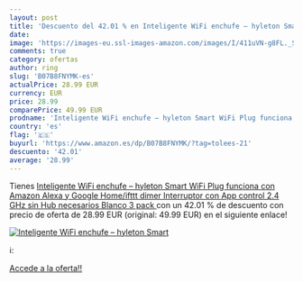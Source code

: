 ```yaml
---
layout: post
title: 'Descuento del 42.01 % en Inteligente WiFi enchufe – hyleton Smart'
date: 
image: 'https://images-eu.ssl-images-amazon.com/images/I/411uVN-g8FL._SL200_.jpg'
comments: true
category: ofertas
author: ring
slug: 'B07B8FNYMK-es'
actualPrice: 28.99 EUR
currency: EUR
price: 28.99
comparePrice: 49.99 EUR
prodname: 'Inteligente WiFi enchufe – hyleton Smart WiFi Plug funciona con Amazon Alexa y Google Home/ifttt dimer Interruptor con App control 2.4 GHz sin Hub necesarios  Blanco  3 pack '
country: 'es'
flag: '🇪🇸'
buyurl: 'https://www.amazon.es/dp/B07B8FNYMK/?tag=tolees-21'
descuento: '42.01'
average: '28.99'
---
```


Tienes [Inteligente WiFi enchufe – hyleton Smart WiFi Plug funciona con Amazon Alexa y Google Home/ifttt dimer Interruptor con App control 2.4 GHz sin Hub necesarios  Blanco  3 pack ](https://www.amazon.es/dp/B07B8FNYMK/?tag=tolees-21) con un 42.01 % de descuento con precio de oferta de 28.99 EUR (original: 49.99 EUR) en el siguiente enlace!

[![Inteligente WiFi enchufe – hyleton Smart](https://images-eu.ssl-images-amazon.com/images/I/411uVN-g8FL._SL200_.jpg)](https://www.amazon.es/dp/B07B8FNYMK/?tag=tolees-21)

ℹ️:


[Accede a la oferta!!](https://www.amazon.es/dp/B07B8FNYMK/?tag=tolees-21)
